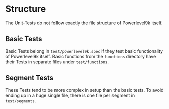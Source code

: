 # Structure

The Unit-Tests do not follow exactly the file structure of Powerlevel9k itself.

## Basic Tests

Basic Tests belong in `test/powerlevel9k.spec` if they test basic functionality of
Powerlevel9k itself. Basic functions from the `functions` directory have their
Tests in separate files under `test/functions`.

## Segment Tests

These Tests tend to be more complex in setup than the basic tests. To avoid ending
up in a huge single file, there is one file per segment in `test/segments`.
